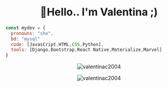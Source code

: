 <h1 align="center">👋Hello.. I'm Valentina ;)</h1>

```js
const mydev = {
  pronouns: "she",
  bd: "mysql"
  code: [JavasCript,HTML,CSS,Python],
  tools: [Django,Bootstrap,React Native,Materialize,Marvel]
}

```

<div align="center">

<p><img align="center" src="https://github-readme-stats.vercel.app/api/top-langs?username=valentinac2004&show_icons=true&locale=en&layout=compact" alt="valentinac2004" /> </p>

<p><img align="center" src="https://github-readme-streak-stats.herokuapp.com/?user=valentinac2004&" alt="valentinac2004" /></p>

</div>
